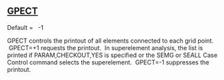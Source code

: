 ## [GPECT](https://help.hexagonmi.com/bundle/MSC_Nastran_2022.4/page/Nastran_Combined_Book/qrg/parameters/TOC.GPECT.xhtml)

Default =    -1

GPECT controls the printout of all elements connected to each grid point.  GPECT=+1 requests the printout.  In superelement analysis, the list is printed if PARAM,CHECKOUT,YES is specified or the SEMG or SEALL Case Control command selects the superelement.  GPECT=-1 suppresses the printout.

